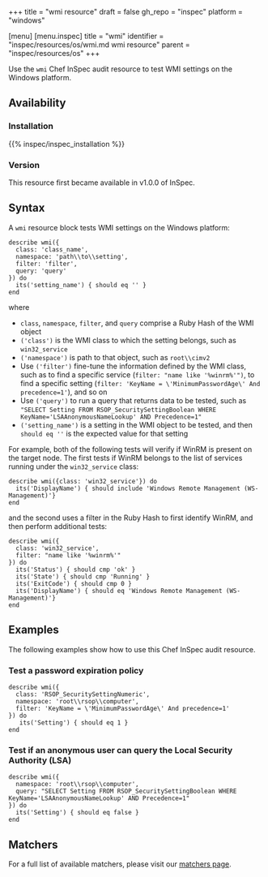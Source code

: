 +++
title = "wmi resource"
draft = false
gh_repo = "inspec"
platform = "windows"

[menu]
  [menu.inspec]
    title = "wmi"
    identifier = "inspec/resources/os/wmi.md wmi resource"
    parent = "inspec/resources/os"
+++

Use the `wmi` Chef InSpec audit resource to test WMI settings on the Windows platform.

## Availability

### Installation

{{% inspec/inspec_installation %}}

### Version

This resource first became available in v1.0.0 of InSpec.

## Syntax

A `wmi` resource block tests WMI settings on the Windows platform:

    describe wmi({
      class: 'class_name',
      namespace: 'path\\to\\setting',
      filter: 'filter',
      query: 'query'
    }) do
      its('setting_name') { should eq '' }
    end

where

- `class`, `namespace`, `filter`, and `query` comprise a Ruby Hash of the WMI object
- `('class')` is the WMI class to which the setting belongs, such as `win32_service`
- `('namespace')` is path to that object, such as `root\\cimv2`
- Use `('filter')` fine-tune the information defined by the WMI class, such as to find a specific service (`filter: "name like '%winrm%'")`, to find a specific setting (`filter: 'KeyName = \'MinimumPasswordAge\' And precedence=1'`), and so on
- Use `('query')` to run a query that returns data to be tested, such as `"SELECT Setting FROM RSOP_SecuritySettingBoolean WHERE KeyName='LSAAnonymousNameLookup' AND Precedence=1"`
- `('setting_name')` is a setting in the WMI object to be tested, and then `should eq ''` is the expected value for that setting

For example, both of the following tests will verify if WinRM is present on the target node. The first tests if WinRM belongs to the list of services running under the `win32_service` class:

    describe wmi({class: 'win32_service'}) do
      its('DisplayName') { should include 'Windows Remote Management (WS-Management)'}
    end

and the second uses a filter in the Ruby Hash to first identify WinRM, and then perform additional tests:

    describe wmi({
      class: 'win32_service',
      filter: "name like '%winrm%'"
    }) do
      its('Status') { should cmp 'ok' }
      its('State') { should cmp 'Running' }
      its('ExitCode') { should cmp 0 }
      its('DisplayName') { should eq 'Windows Remote Management (WS-Management)'}
    end

## Examples

The following examples show how to use this Chef InSpec audit resource.

### Test a password expiration policy

    describe wmi({
      class: 'RSOP_SecuritySettingNumeric',
      namespace: 'root\\rsop\\computer',
      filter: 'KeyName = \'MinimumPasswordAge\' And precedence=1'
    }) do
       its('Setting') { should eq 1 }
    end

### Test if an anonymous user can query the Local Security Authority (LSA)

    describe wmi({
      namespace: 'root\\rsop\\computer',
      query: "SELECT Setting FROM RSOP_SecuritySettingBoolean WHERE KeyName='LSAAnonymousNameLookup' AND Precedence=1"
    }) do
      its('Setting') { should eq false }
    end

## Matchers

For a full list of available matchers, please visit our [matchers page](/inspec/matchers/).
